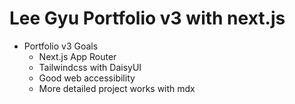 # Lee Gyu Portfolio v3 with next.js

- Portfolio v3 Goals
  - Next.js App Router
  - Tailwindcss with DaisyUI
  - Good web accessibility
  - More detailed project works with mdx
